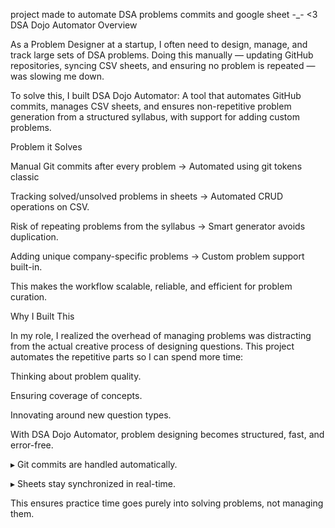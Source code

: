project made to automate DSA problems commits and google sheet 
-_- <3
DSA Dojo Automator
Overview

As a Problem Designer at a startup, I often need to design, manage, and track large sets of DSA problems. Doing this manually — updating GitHub repositories, syncing CSV sheets, and ensuring no problem is repeated — was slowing me down.

To solve this, I built DSA Dojo Automator:
A tool that automates GitHub commits, manages CSV sheets, and ensures non-repetitive problem generation from a structured syllabus, with support for adding custom problems.

Problem it Solves

Manual Git commits after every problem → Automated using git tokens classic


Tracking solved/unsolved problems in sheets → Automated CRUD operations on CSV.

Risk of repeating problems from the syllabus → Smart generator avoids duplication.

Adding unique company-specific problems → Custom problem support built-in.

This makes the workflow scalable, reliable, and efficient for problem curation.


Why I Built This

In my role, I realized the overhead of managing problems was distracting from the actual creative process of designing questions.
This project automates the repetitive parts so I can spend more time:

Thinking about problem quality.

Ensuring coverage of concepts.

Innovating around new question types.

With DSA Dojo Automator, problem designing becomes structured, fast, and error-free.

▸ Git commits are handled automatically.

▸ Sheets stay synchronized in real-time.

This ensures practice time goes purely into solving problems, not managing them.
